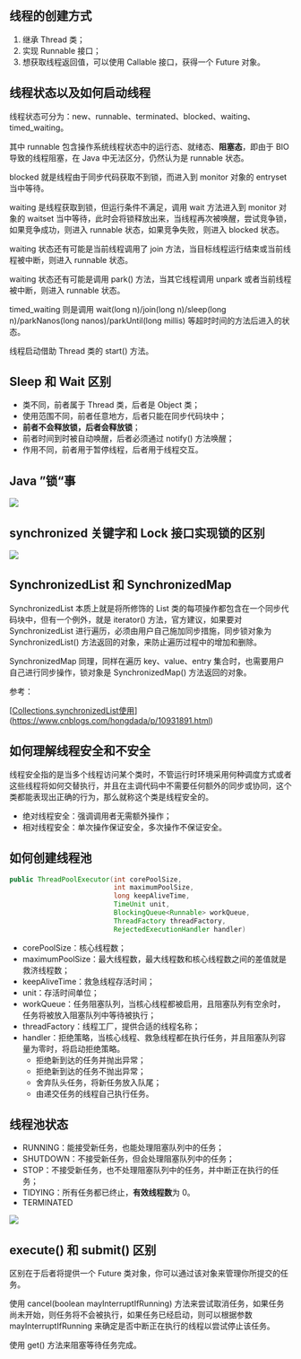 ## 线程的创建方式

1. 继承 Thread 类；
2. 实现 Runnable 接口；
3. 想获取线程返回值，可以使用 Callable 接口，获得一个 Future 对象。

## 线程状态以及如何启动线程

线程状态可分为：new、runnable、terminated、blocked、waiting、timed_waiting。

其中 runnable 包含操作系统线程状态中的运行态、就绪态、**阻塞态**，即由于 BIO 导致的线程阻塞，在 Java 中无法区分，仍然认为是 runnable 状态。

blocked 就是线程由于同步代码获取不到锁，而进入到 monitor 对象的 entryset 当中等待。

waiting 是线程获取到锁，但运行条件不满足，调用 wait 方法进入到 monitor 对象的 waitset 当中等待，此时会将锁释放出来，当线程再次被唤醒，尝试竞争锁，如果竞争成功，则进入 runnable 状态，如果竞争失败，则进入 blocked 状态。

waiting 状态还有可能是当前线程调用了 join 方法，当目标线程运行结束或当前线程被中断，则进入 runnable 状态。

waiting 状态还有可能是调用 park() 方法，当其它线程调用 unpark 或者当前线程被中断，则进入 runnable 状态。

timed_waiting 则是调用 wait(long n)/join(long n)/sleep(long n)/parkNanos(long nanos)/parkUntil(long millis) 等超时时间的方法后进入的状态。

线程启动借助 Thread 类的 start() 方法。

## Sleep 和 Wait 区别

- 类不同，前者属于 Thread 类，后者是 Object 类；
- 使用范围不同，前者任意地方，后者只能在同步代码块中；
- **前者不会释放锁，后者会释放锁**；
- 前者时间到时被自动唤醒，后者必须通过 notify() 方法唤醒；
- 作用不同，前者用于暂停线程，后者用于线程交互。

## Java ”锁“事

<img src="https://awps-assets.meituan.net/mit-x/blog-images-bundle-2018b/7f749fc8.png">

## synchronized 关键字和 Lock 接口实现锁的区别

<img src="https://p0.meituan.net/travelcube/412d294ff5535bbcddc0d979b2a339e6102264.png">

## SynchronizedList 和 SynchronizedMap

SynchronizedList 本质上就是将所修饰的 List 类的每项操作都包含在一个同步代码块中，但有一个例外，就是 iterator() 方法，官方建议，如果要对 SynchronizedList 进行遍历，必须由用户自己施加同步措施，同步锁对象为  SynchronizedList() 方法返回的对象，来防止遍历过程中的增加和删除。

SynchronizedMap 同理，同样在遍历 key、value、entry 集合时，也需要用户自己进行同步操作，锁对象是 SynchronizedMap() 方法返回的对象。

参考：

[[Collections.synchronizedList使用](https://www.cnblogs.com/hongdada/p/10931891.html)](https://www.cnblogs.com/hongdada/p/10931891.html)

## 如何理解线程安全和不安全

线程安全指的是当多个线程访问某个类时，不管运行时环境采用何种调度方式或者这些线程将如何交替执行，并且在主调代码中不需要任何额外的同步或协同，这个类都能表现出正确的行为，那么就称这个类是线程安全的。

- 绝对线程安全：强调调用者无需额外操作；
- 相对线程安全：单次操作保证安全，多次操作不保证安全。

## 如何创建线程池

```java
public ThreadPoolExecutor(int corePoolSize,
                          int maximumPoolSize,
                          long keepAliveTime,
                          TimeUnit unit,
                          BlockingQueue<Runnable> workQueue,
                          ThreadFactory threadFactory,
                          RejectedExecutionHandler handler)
```

- corePoolSize：核心线程数；
- maximumPoolSize：最大线程数，最大线程数和核心线程数之间的差值就是救济线程数；
- keepAliveTime：救急线程存活时间；
- unit：存活时间单位；
- workQueue：任务阻塞队列，当核心线程都被启用，且阻塞队列有空余时，任务将被放入阻塞队列中等待被执行；
- threadFactory：线程工厂，提供合适的线程名称；
- handler：拒绝策略，当核心线程、救急线程都在执行任务，并且阻塞队列容量为零时，将启动拒绝策略。
  - 拒绝新到达的任务并抛出异常；
  - 拒绝新到达的任务不抛出异常；
  - 舍弃队头任务，将新任务放入队尾；
  - 由递交任务的线程自己执行任务。

## 线程池状态

- RUNNING：能接受新任务，也能处理阻塞队列中的任务；
- SHUTDOWN：不接受新任务，但会处理阻塞队列中的任务；
- STOP：不接受新任务，也不处理阻塞队列中的任务，并中断正在执行的任务；
- TIDYING：所有任务都已终止，**有效线程数**为 0。
- TERMINATED

<img src="https://p0.meituan.net/travelcube/582d1606d57ff99aa0e5f8fc59c7819329028.png">

## execute() 和 submit() 区别

区别在于后者将提供一个 Future 类对象，你可以通过该对象来管理你所提交的任务。

使用 cancel(boolean mayInterruptIfRunning) 方法来尝试取消任务，如果任务尚未开始，则任务将不会被执行，如果任务已经启动，则可以根据参数 mayInterruptIfRunning 来确定是否中断正在执行的线程以尝试停止该任务。

使用 get() 方法来阻塞等待任务完成。
